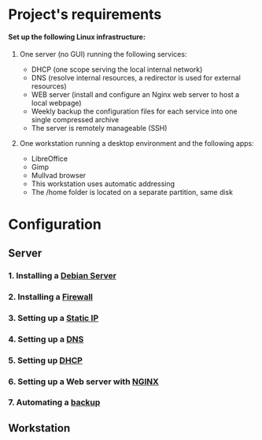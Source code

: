 # Project's requirements
#### Set up the following Linux infrastructure:

1. One server (no GUI) running the following services:
    
    - DHCP (one scope serving the local internal network)
    - DNS (resolve internal resources, a redirector is used for external resources)
    - WEB server (install and configure an Nginx web server to host a local webpage)
    - Weekly backup the configuration files for each service into one single compressed archive
    - The server is remotely manageable (SSH)
  
2. One workstation running a desktop environment and the following apps:
    
    - LibreOffice
    - Gimp
    - Mullvad browser
    - This workstation uses automatic addressing
    - The /home folder is located on a separate partition, same disk

# Configuration
## Server
### 1. Installing a [Debian Server](Debian_Server.md)
### 2. Installing a [Firewall](Firewall.md)
### 3. Setting up a [Static IP](Static_IP.md)
### 4. Setting up a [DNS](DNS.md)
### 5. Setting up [DHCP](DHCP.md)
### 6. Setting up a Web server with [NGINX](NGINX.md)
### 7. Automating a [backup](Automated_backup.md)

## Workstation
